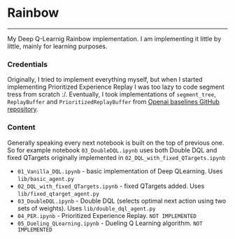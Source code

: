 # Rainbow
---
My Deep Q-Learnig Rainbow implementation.
I am implementing it little by little, mainly for learning purposes.

### Credentials
Originally, I tried to implement everything myself, but when I started implementing Prioritized Experience Replay I was too lazy to code segment tress from scratch :/. Eventually, I took implementations of `segment_tree`, `ReplayBuffer` and `PrioritizedReplayBuffer` from [Openai baselines GitHub repository](https://github.com/openai/baselines/blob/master/baselines/deepq/).

### Content
Generally speaking every next notebook is built on the top of previous one. So for example notebook `03_DoubleDQL.ipynb` uses both Double DQL and fixed QTargets originally implemented in `02_DQL_with_fixed_QTargets.ipynb`
- `01_Vanilla_DQL.ipynb` - basic implementation of Deep QLearning. Uses `lib/basic_agent.py`
- `02_DQL_with_fixed_QTargets.ipynb` - fixed QTargets added. Uses `lib/fixed_qtarget_agent.py`
- `03_DoubleDQL.ipynb` - Double DQL (selects optimal next action using two sets of weights). Uses `lib/double_dql_agent.py`
- `04_PER.ipynb` - Prioritized Experience Replay. `NOT IMPLEMENTED`
- `05_Dueling_QLearning.ipynb` - Dueling Q Learning algorithm. `NOT IMPLEMENTED`
